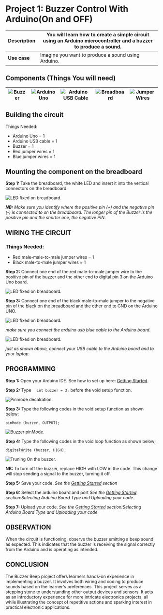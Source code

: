 # Project 1: Buzzer Control With Arduino(On and OFF)

| **Description** | You will learn how to create a simple circuit using an Arduino microcontroller and a buzzer to produce a sound. |
| --------------- | --------------------------------------------------------------------------------------------------------------- |
| **Use case**    | Imagine you want to produce a sound using Arduino.                                                              |

## Components (Things You will need)

| ![Buzzer](../../../docs/manuals/assets/components/buzzer_ima.webp) | ![Arduino Uno](../../../docs/manuals/assets/components/arduino.png) | ![Arduino USB Cable](../../../docs/manuals/assets/components/USB_Cable.png) | ![Breadboard](../../../docs/manuals/assets/components/breadboard.png) | ![Jumper Wires](../../../docs/manuals/assets/components/jump_wire.png) |
| -------------------------------------------------- | --------------------------------------------------- | ----------------------------------------------------------- | ----------------------------------------------------- | ------------------------------------------------------ |

## Building the circuit

Things Needed:

- Arduino Uno = 1
- Arduino USB cable = 1
- Buzzer = 1
- Red jumper wires = 1
- Blue jumper wires = 1

## Mounting the component on the breadboard

**Step 1:** Take the breadboard, the white LED and insert it into the vertical connectors on the breadboard.

![LED fixed on breadboard](../../../docs/manuals/assets/1.0/BUZZER/buzzer%20inseting.jpg).

_**NB:** Make sure you identify where the positive pin (+) and the negative pin (-) is connected to on the breadboard. The longer pin of the Buzzer is the positive pin and the shorter one, the negative PIN_.

## WIRING THE CIRCUIT

### Things Needed:

- Red male-male-to-male jumper wires = 1
- Black male-to-male jumper wires = 1

**Step 2:** Connect one end of the red male-to-male jumper wire to the positive pin of the buzzer and the other end to digital pin 3 on the Arduino Uno board.

![LED fixed on breadboard](../../../docs/manuals/assets/1.0/BUZZER/buzzer_wire_1.png).

**Step 3:** Connect one end of the black male-to-male jumper to the negative pin of the black on the breadboard and the other end to GND on the Arduino UNO.

![LED fixed on breadboard](../../../docs/manuals/assets/1.0/BUZZER/buzzer_wire_2.png).

_make sure you connect the arduino usb blue cable to the Arduino board_.

![LED fixed on breadboard](../../../docs/manuals/assets/1.0/BUZZER/buzzer_USB.png).

_just as shown above, connect your USB cable to the Arduino board and to your laptop._

## PROGRAMMING

**Step 1:** Open your Arduino IDE. See how to set up here: [Getting Started](../../../getting-started.md).

**Step 2:** Type `  int buzzer = 3;` before the void setup function.

![Pinmode decalration](../../../docs/manuals/assets/1.0/BUZZER/buzzer_code_1.png).

**Step 3:** Type the following codes in the void setup function as shown below;

```
pinMode (buzzer, OUTPUT);
```

![Buzzer pinMode](../../../docs/manuals/assets/1.0/BUZZER/buzzer_code_2.png).

**Step 4:** Type the following codes in the void loop function as shown below;

```
digitalWrite (buzzer, HIGH);
```

![Truning On the buzzer](../../../docs/manuals/assets/1.0/BUZZER/Buzzer_code_3.png).

**NB:** To turn off the buzzer, replace HIGH with LOW in the code. This change will stop sending a signal to the buzzer, turning it off.

**Step 5:** Save your code. _See the [Getting Started](../../../getting-started.md) section_

**Step 6:** Select the arduino board and port _See the [Getting Started](../../../getting-started.md) section:Selecting Arduino Board Type and Uploading your code_.

**Step 7:** Upload your code. _See the [Getting Started](../../../getting-started.md) section:Selecting Arduino Board Type and Uploading your code_

## OBSERVATION

When the circuit is functioning, observe the buzzer emitting a beep sound as expected. This indicates that the buzzer is receiving the signal correctly from the Arduino and is operating as intended.

## CONCLUSION

The Buzzer Beep project offers learners hands-on experience in implementing a buzzer. It involves both wiring and coding to produce sounds based on the learner's preferences. This project serves as a stepping stone to understanding other output devices and sensors. It acts as an introductory experience for more intricate electronics projects, all while illustrating the concept of repetitive actions and sparking interest in practical electronic applications.
